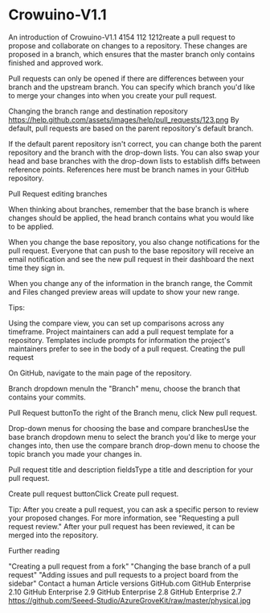 # Crowuino-V1.1
An introduction of Crowuino-V1.1
4154
112
1212reate a pull request to propose and collaborate on changes to a repository. These changes are proposed in a branch, which ensures that the master branch only contains finished and approved work.

Pull requests can only be opened if there are differences between your branch and the upstream branch. You can specify which branch you'd like to merge your changes into when you create your pull request.

Changing the branch range and destination repository
https://help.github.com/assets/images/help/pull_requests/123.png
By default, pull requests are based on the parent repository's default branch.

If the default parent repository isn't correct, you can change both the parent repository and the branch with the drop-down lists. You can also swap your head and base branches with the drop-down lists to establish diffs between reference points. References here must be branch names in your GitHub repository.

Pull Request editing branches

When thinking about branches, remember that the base branch is where changes should be applied, the head branch contains what you would like to be applied.

When you change the base repository, you also change notifications for the pull request. Everyone that can push to the base repository will receive an email notification and see the new pull request in their dashboard the next time they sign in.

When you change any of the information in the branch range, the Commit and Files changed preview areas will update to show your new range.

Tips:

Using the compare view, you can set up comparisons across any timeframe.
Project maintainers can add a pull request template for a repository. Templates include prompts for information the project's maintainers prefer to see in the body of a pull request.
Creating the pull request

On GitHub, navigate to the main page of the repository.

Branch dropdown menuIn the "Branch" menu, choose the branch that contains your commits.

Pull Request buttonTo the right of the Branch menu, click New pull request.

Drop-down menus for choosing the base and compare branchesUse the base branch dropdown menu to select the branch you'd like to merge your changes into, then use the compare branch drop-down menu to choose the topic branch you made your changes in.

Pull request title and description fieldsType a title and description for your pull request.

Create pull request buttonClick Create pull request.

Tip: After you create a pull request, you can ask a specific person to review your proposed changes. For more information, see "Requesting a pull request review."
After your pull request has been reviewed, it can be merged into the repository.

Further reading

"Creating a pull request from a fork"
"Changing the base branch of a pull request"
"Adding issues and pull requests to a project board from the sidebar"
 Contact a human
Article versions
GitHub.com
GitHub Enterprise 2.10
GitHub Enterprise 2.9
GitHub Enterprise 2.8
GitHub Enterprise 2.7
https://github.com/Seeed-Studio/AzureGroveKit/raw/master/physical.jpg
